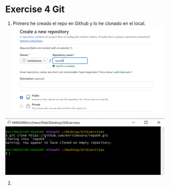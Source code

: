 # Exercise 4 Git

1. Primero he creado el repo en Github y lo he clonado en el local.
![alt text](image.png)

![alt text](image-1.png)

2. 